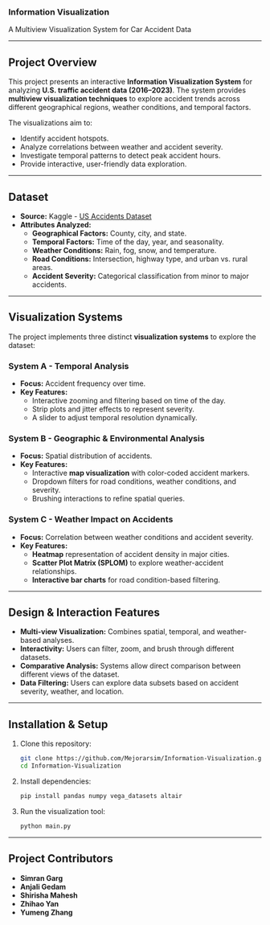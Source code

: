 ### **Information Visualization**
A Multiview Visualization System for Car Accident Data

---

## **Project Overview**
This project presents an interactive **Information Visualization System** for analyzing **U.S. traffic accident data (2016–2023)**. The system provides **multiview visualization techniques** to explore accident trends across different geographical regions, weather conditions, and temporal factors.

The visualizations aim to:
- Identify accident hotspots.
- Analyze correlations between weather and accident severity.
- Investigate temporal patterns to detect peak accident hours.
- Provide interactive, user-friendly data exploration.

---

## **Dataset**
- **Source:** Kaggle - [US Accidents Dataset](https://www.kaggle.com/datasets/sobhanmoosavi/us-accidents)
- **Attributes Analyzed:**
  - **Geographical Factors:** County, city, and state.
  - **Temporal Factors:** Time of the day, year, and seasonality.
  - **Weather Conditions:** Rain, fog, snow, and temperature.
  - **Road Conditions:** Intersection, highway type, and urban vs. rural areas.
  - **Accident Severity:** Categorical classification from minor to major accidents.

---

## **Visualization Systems**
The project implements three distinct **visualization systems** to explore the dataset:

### **System A - Temporal Analysis**
- **Focus:** Accident frequency over time.
- **Key Features:**
  - Interactive zooming and filtering based on time of the day.
  - Strip plots and jitter effects to represent severity.
  - A slider to adjust temporal resolution dynamically.

### **System B - Geographic & Environmental Analysis**
- **Focus:** Spatial distribution of accidents.
- **Key Features:**
  - Interactive **map visualization** with color-coded accident markers.
  - Dropdown filters for road conditions, weather conditions, and severity.
  - Brushing interactions to refine spatial queries.

### **System C - Weather Impact on Accidents**
- **Focus:** Correlation between weather conditions and accident severity.
- **Key Features:**
  - **Heatmap** representation of accident density in major cities.
  - **Scatter Plot Matrix (SPLOM)** to explore weather-accident relationships.
  - **Interactive bar charts** for road condition-based filtering.

---

## **Design & Interaction Features**
- **Multi-view Visualization:** Combines spatial, temporal, and weather-based analyses.
- **Interactivity:** Users can filter, zoom, and brush through different datasets.
- **Comparative Analysis:** Systems allow direct comparison between different views of the dataset.
- **Data Filtering:** Users can explore data subsets based on accident severity, weather, and location.

---

## **Installation & Setup**
1. Clone this repository:
   ```bash
   git clone https://github.com/Mejorarsim/Information-Visualization.git
   cd Information-Visualization
   ```
2. Install dependencies:
   ```bash
   pip install pandas numpy vega_datasets altair
   ```
3. Run the visualization tool:
   ```bash
   python main.py
   ```

---

## **Project Contributors**
- **Simran Garg**
- **Anjali Gedam**
- **Shirisha Mahesh**
- **Zhihao Yan**
- **Yumeng Zhang**
